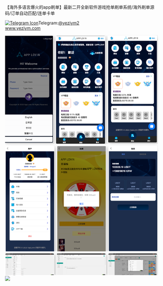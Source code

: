 【海外多语言爆火的app刷单】最新二开全新软件游戏抢单刷单系统/海外刷单源码/订单自动匹配/连单卡单<p dir="auto"><a target="_blank" rel="noopener noreferrer nofollow" href="https://camo.githubusercontent.com/d614d90677fbc2e34c7c62ebc68c82379d87a57c4beaf05af65fec7ba6b72e36/68747470733a2f2f63646e2d69636f6e732d706e672e666c617469636f6e2e636f6d2f3531322f323131312f323131313634362e706e67"><img src="https://camo.githubusercontent.com/d614d90677fbc2e34c7c62ebc68c82379d87a57c4beaf05af65fec7ba6b72e36/68747470733a2f2f63646e2d69636f6e732d706e672e666c617469636f6e2e636f6d2f3531322f323131312f323131313634362e706e67" alt="Telegram Icon" style="width: 16px; max-width: 100%;" data-canonical-src="https://cdn-icons-png.flaticon.com/512/2111/2111646.png"></a>Telegram:<a href="https://t.me/yeziym2" rel="nofollow">@yeziym2</a><br><a href="https://www.yeziym.com/">www.yeziym.com</a></p><img src="https://github.com/yeziym/OQQ5zO7VAn/blob/main/tUVmk.png"><img src="https://github.com/yeziym/OQQ5zO7VAn/blob/main/gFPgD.png"><img src="https://github.com/yeziym/OQQ5zO7VAn/blob/main/x4zCv.png"><img src="https://github.com/yeziym/OQQ5zO7VAn/blob/main/ll96D.png">